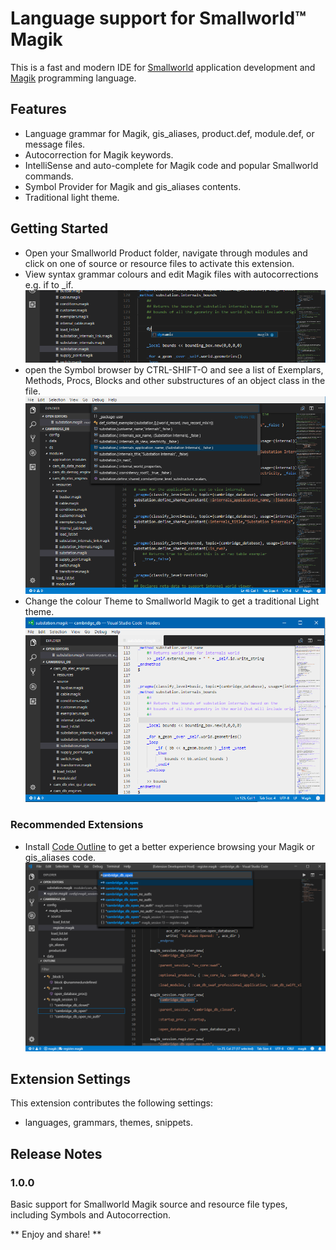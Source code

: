 # Language support for Smallworld™ Magik 
This is a fast and modern IDE for [Smallworld](https://en.wikipedia.org/wiki/Smallworld) application development and [Magik](https://en.wikipedia.org/wiki/Magik_%28programming_language%29) programming language.

## Features
* Language grammar for Magik, gis_aliases, product.def, module.def, or message files.
* Autocorrection for Magik keywords.
* IntelliSense and auto-complete for Magik code and popular Smallworld commands.
* Symbol Provider for Magik and gis_aliases contents.
* Traditional light theme.  

## Getting Started
* Open your Smallworld Product folder, navigate through modules and click on one of source or resource files to activate this extension.
* View syntax grammar colours and edit Magik files with autocorrections e.g. if to _if.
![Snippet](images/snippet.png)
* open the Symbol browser by CTRL-SHIFT-O and see a list of Exemplars, Methods, Procs, Blocks and other substructures of an object class in the file.
![CTRL-SHIFT-O](images/syntaxDark.png)
* Change the colour Theme to Smallworld Magik to get a traditional Light theme.
![Smallworld Magik Theme](images/syntaxLight.png)

### Recommended Extensions
* Install [Code Outline](https://marketplace.visualstudio.com/items?itemName=patrys.vscode-code-outline) to get a better experience browsing your Magik or gis_aliases code.
![Code Outline](images/CodeOutline.png)

## Extension Settings
This extension contributes the following settings:
* languages, grammars, themes, snippets.

## Release Notes
### 1.0.0
Basic support for Smallworld Magik source and resource file types, including Symbols and Autocorrection.

** Enjoy and share! **
